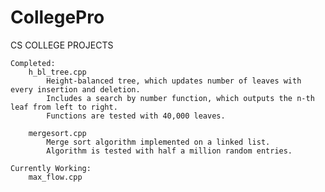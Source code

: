 # CollegePro
CS COLLEGE PROJECTS




    Completed:
        h_bl_tree.cpp
            Height-balanced tree, which updates number of leaves with every insertion and deletion.
            Includes a search by number function, which outputs the n-th leaf from left to right.
            Functions are tested with 40,000 leaves.

        mergesort.cpp
            Merge sort algorithm implemented on a linked list.
            Algorithm is tested with half a million random entries.

    Currently Working:
        max_flow.cpp
